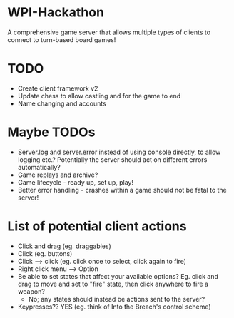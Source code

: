 # WPI-Hackathon
A comprehensive game server that allows multiple types of clients to connect to turn-based board games!

# TODO
 - Create client framework v2
 - Update chess to allow castling and for the game to end
 - Name changing and accounts

# Maybe TODOs
 - Server.log and server.error instead of using console directly, to allow logging etc.? Potentially the server should act on different errors automatically?
 - Game replays and archive?
 - Game lifecycle - ready up, set up, play!
 - Better error handling - crashes within a game should not be fatal to the server!

# List of potential client actions
 - Click and drag (eg. draggables)
 - Click (eg. buttons)
 - Click --> click (eg. click once to select, click again to fire)
 - Right click menu --> Option
 - Be able to set states that affect your available options? Eg. click and drag to move and set to "fire" state, then click anywhere to fire a weapon?
   - No; any states should instead be actions sent to the server?
 - Keypresses?? YES (eg. think of Into the Breach's control scheme)